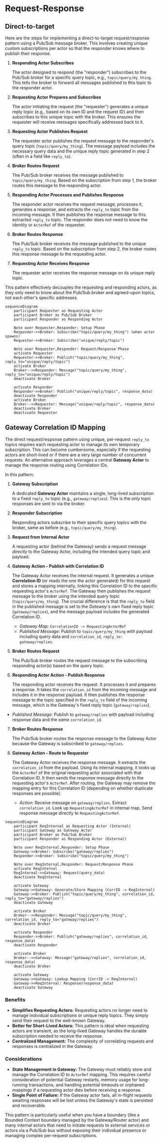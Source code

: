 # Request-Response

## Direct-to-target

Here are the steps for implementing a direct-to-target request/response pattern using a Pub/Sub message broker. This involves creating unique custom subscriptions per actor so that the responder knows where to publish their response.

1. **Responding Actor Subscribes**

    The actor designed to respond (the "responder") subscribes to the Pub/Sub broker for a specific query topic, e.g., `topic/query/my_thing`. This tells the broker to forward all messages published to this topic to the responder actor.

2. **Requesting Actor Prepares and Subscribes**

    The actor initiating the request (the "requester") generates a unique reply topic (e.g., based on its own ID and the request ID) and then subscribes to this unique topic with the broker. This ensures the requester will receive messages specifically addressed back to it.

3. **Requesting Actor Publishes Request**

    The requester actor publishes the request message to the responder's query topic (`topic/query/my_thing`). The message payload includes the necessary query data and the unique reply topic generated in step 2 (often in a field like `reply_to`).

4. **Broker Routes Request**

    The Pub/Sub broker receives the message published to `topic/query/my_thing`. Based on the subscription from step 1, the broker routes this message to the responding actor.

5. **Responding Actor Processes and Publishes Response**

    The responder actor receives the request message, processes it, generates a response, and extracts the `reply_to` topic from the incoming message. It then publishes the response message to this extracted `reply_to` topic. The responder does not need to know the identity or `ActorRef` of the requester.

6. **Broker Routes Response**

    The Pub/Sub broker receives the message published to the unique `reply_to` topic. Based on the subscription from step 2, the broker routes this response message to the requesting actor.

7. **Requesting Actor Receives Response**

    The requester actor receives the response message on its unique reply topic.

This pattern effectively decouples the requesting and responding actors, as they only need to know about the Pub/Sub broker and agreed-upon topics, not each other's specific addresses.

```mermaid
sequenceDiagram
    participant Requester as Requesting Actor
    participant Broker as Pub/Sub Broker
    participant Responder as Responding Actor

    Note over Requester,Responder: Setup Phase
    Responder->>Broker: Subscribe("topic/query/my_thing") (when actor spawns)
    Requester->>Broker: Subscribe("unique/reply/topic")

    Note over Requester,Responder: Request/Response Phase
    activate Requester
    Requester->>Broker: Publish("topic/query/my_thing", reply_to="unique/reply/topic")
    activate Broker
    Broker-->>Responder: Message("topic/query/my_thing", reply_to="unique/reply/topic")
    deactivate Broker

    activate Responder
    Responder->>Broker: Publish("unique/reply/topic", response_data)
    deactivate Responder
    activate Broker
    Broker-->>Requester: Message("unique/reply/topic", response_data)
    deactivate Broker
    deactivate Requester
```

## Gateway Correlation ID Mapping

The direct request/response pattern using unique, per-request `reply_to` topics requires each requesting actor to manage its own temporary subscription. This can become cumbersome, especially if the requesting actors are short-lived or if there are a very large number of concurrent requests. An alternative approach leverages a central **Gateway Actor** to manage the response routing using Correlation IDs.

In this pattern:

1. **Gateway Subscription**

    A dedicated **Gateway Actor** maintains a single, long-lived subscription to a fixed `reply_to` topic (e.g., `gateway/replies`). This is the *only* topic     responses are sent to via the broker.

2. **Responder Subscription**

    Responding actors subscribe to their specific query topics with the broker, same as before (e.g., `topic/query/my_thing`).

3. **Request from Internal Actor**

    A requesting actor (behind the Gateway) sends a request message *directly* to the Gateway Actor, including the intended query topic and payload.

4. **Gateway Action - Publish with Correlation ID**

    The Gateway Actor receives the internal request. It generates a unique **Correlation ID** (or reads the one the actor generated) for this request and stores a mapping internally, linking this Correlation ID to the specific requesting actor's `ActorRef`. The Gateway then publishes the request message to the broker using the intended query topic (`topic/query/my_thing`). The crucial difference is that the `reply_to` field in the published message is set to the     *Gateway's* own fixed reply topic (`gateway/replies`), and the message payload includes the generated Correlation ID.

   - *Gateway Map:* `CorrelationID -> RequestingActorRef`
    - *Published Message:* Publish to `topic/query/my_thing` with payload including query data and `correlation_id`, `reply_to: gateway/replies`.

5. **Broker Routes Request**

    The Pub/Sub broker routes the request message to the subscribing responding actor(s) based on the query topic.

6. **Responding Actor Action - Publish Response**

    The responding actor receives the request. It processes it and prepares a response. It takes the `correlation_id` from the incoming message and includes it in the response payload. It then publishes the response message to the topic specified in the `reply_to` field of the incoming message, which is the     Gateway's fixed reply topic (`gateway/replies`).

- *Published Message:* Publish to `gateway/replies` with payload including response data and the *same* `correlation_id`.

7. **Broker Routes Response**

    The Pub/Sub broker routes the response message to the Gateway Actor because the Gateway is subscribed to `gateway/replies`.

8. **Gateway Action - Route to Requester**

    The Gateway Actor receives the response message. It extracts the `correlation_id` from the payload. Using its internal mapping, it looks up the `ActorRef` of the original requesting actor associated with that Correlation ID. It then sends the response message directly to the requesting actor's `ActorRef`. After routing, the Gateway may remove the mapping entry for this Correlation ID (depending on whether duplicate responses are possible).

    - *Action:* Receive message on `gateway/replies`. Extract `correlation_id`. Look up `RequestingActorRef` in internal map. Send response message directly to `RequestingActorRef`.

```mermaid
sequenceDiagram
    participant ReqInternal as Requesting Actor (Internal)
    participant Gateway as Gateway Actor
    participant Broker as Pub/Sub Broker
    participant Responder as Responding Actor (External)

    Note over ReqInternal,Responder: Setup Phase
    Gateway->>Broker: Subscribe("gateway/replies")
    Responder->>Broker: Subscribe("topic/query/my_thing")

    Note over ReqInternal,Responder: Request/Response Phase
    activate ReqInternal
    ReqInternal->>Gateway: Request(query_data)
    deactivate ReqInternal

    activate Gateway
    Gateway->>Gateway: Generate/Store Mapping (CorrID -> ReqInternal)
    Gateway->>Broker: Publish("topic/query/my_thing", correlation_id, reply_to="gateway/replies")
    deactivate Gateway

    activate Broker
    Broker-->>Responder: Message("topic/query/my_thing", correlation_id, reply_to="gateway/replies")
    deactivate Broker

    activate Responder
    Responder->>Broker: Publish("gateway/replies", correlation_id, response_data)
    deactivate Responder

    activate Broker
    Broker-->>Gateway: Message("gateway/replies", correlation_id, response_data)
    deactivate Broker

    activate Gateway
    Gateway->>Gateway: Lookup Mapping (CorrID -> ReqInternal)
    Gateway->>ReqInternal: Response(response_data)
    deactivate Gateway
```

### Benefits

- **Simplifies Requesting Actors:** Requesting actors no longer need to manage individual subscriptions or unique reply topics. They simply send their request to the well-known Gateway.
- **Better for Short-Lived Actors:** This pattern is ideal when requesting actors are transient, as the long-lived Gateway handles the durable subscription needed to receive the response.
- **Centralized Management:** The complexity of correlating requests and responses is centralized in the Gateway.

### Considerations

- **State Management in Gateway:** The Gateway must reliably store and manage the Correlation ID to `ActorRef` mapping. This requires careful consideration of potential Gateway restarts, memory usage for long-running transactions, and handling potential timeouts or orphaned mappings if a requesting actor dies before receiving a response.
- **Single Point of Failure:** If the Gateway actor fails, all in-flight requests awaiting responses will be lost unless the Gateway's state is persisted and recoverable.

This pattern is particularly useful when you have a boundary (like a Bounded Context boundary managed by the Gateway/Router actor) and many internal actors that need to initiate requests to external services or actors via a Pub/Sub bus without exposing their individual presence or managing complex per-request subscriptions.
